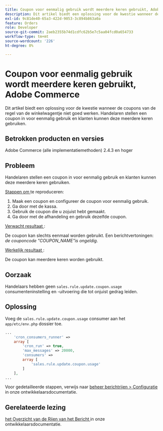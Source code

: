 ```yaml
---
title: Coupon voor eenmalig gebruik wordt meerdere keren gebruikt, Adobe Commerce
description: Dit artikel biedt een oplossing voor de kwestie wanneer de coupons van de regel van de winkelwagentje niet goed werken. Handelaren stellen een coupon in voor eenmalig gebruik en klanten kunnen deze meerdere keren gebruiken.
exl-id: 9c81de40-65a3-422d-9053-3c894b863a0a
feature: Orders
role: Developer
source-git-commit: 2aeb2355b74d1cdfc62b5e7c5aa04fcd0a654733
workflow-type: tm+mt
source-wordcount: '226'
ht-degree: 0%

---
```


# Coupon voor eenmalig gebruik wordt meerdere keren gebruikt, Adobe Commerce

Dit artikel biedt een oplossing voor de kwestie wanneer de coupons van de regel van de winkelwagentje niet goed werken. Handelaren stellen een coupon in voor eenmalig gebruik en klanten kunnen deze meerdere keren gebruiken.


## Betrokken producten en versies

Adobe Commerce (alle implementatiemethoden) 2.4.3 en hoger

## Probleem

Handelaren stellen een coupon in voor eenmalig gebruik en klanten kunnen deze meerdere keren gebruiken.

<u> Stappen om </u> te reproduceren:

1. Maak een coupon en configureer de coupon voor eenmalig gebruik.
1. Ga door met de kassa.
1. Gebruik de coupon die u zojuist hebt gemaakt.
1. Ga door met de afhandeling en gebruik dezelfde coupon.

<u> Verwacht resultaat </u>:

De coupon kan slechts eenmaal worden gebruikt. Een berichtvertoningen: *de couponcode &quot;COUPON_NAME&quot;is ongeldig*.

<u> Werkelijk resultaat </u>:

De coupon kan meerdere keren worden gebruikt.


## Oorzaak

Handelaars hebben geen `sales.rule.update.coupon.usage` consumenteninstelling en -uitvoering die tot onjuist gedrag leiden.

## Oplossing

Voeg de `sales.rule.update.coupon.usage` consumer aan het `app/etc/env.php` dossier toe.

```php
...
    'cron_consumers_runner' =>
    array [
        'cron_run' => true,
        'max_messages' => 20000,
        'consumers' =>
        array [
            'sales.rule.update.coupon.usage'
        ]
    ],
...
```

Voor gedetailleerde stappen, verwijs naar [ beheer berichtrijen > Configuratie ](https://experienceleague.adobe.com/nl/docs/commerce-operations/configuration-guide/message-queues/manage-message-queues#configuration) in onze ontwikkelaarsdocumentatie.

## Gerelateerde lezing

[ het Overzicht van de Rijen van het Bericht ](https://experienceleague.adobe.com/nl/docs/commerce-operations/configuration-guide/message-queues/message-queue-framework) in onze ontwikkelaarsdocumentatie.
